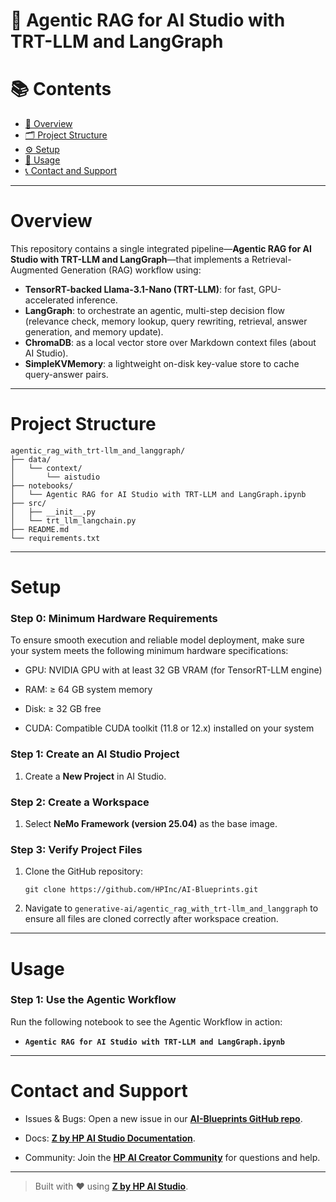 # 🤖 Agentic RAG for AI Studio with TRT-LLM and LangGraph



# 📚 Contents

- [🧠 Overview](#overview)
- [🗂 Project Structure](#project-structure)
- [⚙️ Setup](#setup)
- [🚀 Usage](#usage)
- [📞 Contact and Support](#contact-and-support)

---

# Overview  
This repository contains a single integrated pipeline—**Agentic RAG for AI Studio with TRT-LLM and LangGraph**—that implements a Retrieval-Augmented Generation (RAG) workflow using:

- **TensorRT-backed Llama-3.1-Nano (TRT-LLM)**: for fast, GPU-accelerated inference.
- **LangGraph**: to orchestrate an agentic, multi-step decision flow (relevance check, memory lookup, query rewriting, retrieval, answer generation, and memory update).
- **ChromaDB**: as a local vector store over Markdown context files (about AI Studio).
- **SimpleKVMemory**: a lightweight on-disk key-value store to cache query-answer pairs.

---

# Project Structure  
```
agentic_rag_with_trt-llm_and_langgraph/
├── data/
│   └── context/
│       └── aistudio
├── notebooks/
│   └── Agentic RAG for AI Studio with TRT-LLM and LangGraph.ipynb
├── src/
│   ├── __init__.py
│   └── trt_llm_langchain.py
├── README.md
└── requirements.txt
```  

---

# Setup  

### Step 0: Minimum Hardware Requirements
To ensure smooth execution and reliable model deployment, make sure your system meets the following minimum hardware specifications:

- GPU: NVIDIA GPU with at least 32 GB VRAM (for TensorRT-LLM engine)

- RAM: ≥ 64 GB system memory

- Disk: ≥ 32 GB free

- CUDA: Compatible CUDA toolkit (11.8 or 12.x) installed on your system

### Step 1: Create an AI Studio Project  
1. Create a **New Project** in AI Studio.   

### Step 2: Create a Workspace  
1. Select **NeMo Framework (version 25.04)** as the base image.    

### Step 3: Verify Project Files  
1. Clone the GitHub repository:  
   ```
   git clone https://github.com/HPInc/AI-Blueprints.git
   ```  
2. Navigate to `generative-ai/agentic_rag_with_trt-llm_and_langgraph` to ensure all files are cloned correctly after workspace creation.  

---

# Usage  

### Step 1: Use the Agentic Workflow

Run the following notebook to see the Agentic Workflow in action:  
- **`Agentic RAG for AI Studio with TRT-LLM and LangGraph.ipynb`**

---

# Contact and Support  

- Issues & Bugs: Open a new issue in our [**AI-Blueprints GitHub repo**](https://github.com/HPInc/AI-Blueprints).

- Docs: [**Z by HP AI Studio Documentation**](https://zdocs.datascience.hp.com/docs/aistudio/overview).

- Community: Join the [**HP AI Creator Community**](https://community.datascience.hp.com/) for questions and help.


---

> Built with ❤️ using [**Z by HP AI Studio**](https://www.hp.com/us-en/workstations/ai-studio.html).
